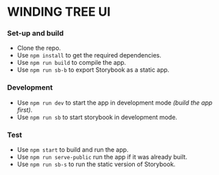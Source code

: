 # WINDING TREE UI


### Set-up and build

* Clone the repo.
* Use `npm install` to get the required dependencies.
* Use `npm run build` to compile the app.
* Use `npm run sb-b` to export Storybook as a static app.


### Development

* Use `npm run dev` to start the app in development mode _(build the app first)_.
* Use `npm run sb` to start storybook in development mode.


### Test
* Use `npm start` to build and run the app.
* Use `npm run serve-public` run the app if it was already built.
* Use `npm run sb-s` to run the static version of Storybook.




